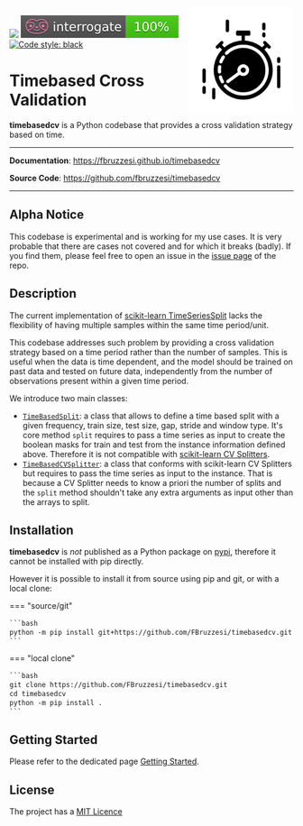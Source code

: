 <img src="img/timebasedcv-logo.svg" width=185 height=185 align="right">

![](https://img.shields.io/github/license/FBruzzesi/timebasedcv)
<img src ="img/interrogate-shield.svg">
[![Code style: black](https://img.shields.io/badge/code%20style-black-000000.svg)](https://github.com/psf/black)

# Timebased Cross Validation

**timebasedcv** is a Python codebase that provides a cross validation strategy based on time.

---

**Documentation**: https://fbruzzesi.github.io/timebasedcv

**Source Code**: https://github.com/fbruzzesi/timebasedcv

---

## Alpha Notice

This codebase is experimental and is working for my use cases. It is very probable that there are cases not covered and for which it breaks (badly). If you find them, please feel free to open an issue in the [issue page](https://github.com/FBruzzesi/timebasedcv/issues) of the repo.


## Description

The current implementation of [scikit-learn TimeSeriesSplit](https://scikit-learn.org/stable/modules/generated/sklearn.model_selection.TimeSeriesSplit.html) lacks the flexibility of having multiple samples within the same time period/unit.

This codebase addresses such problem by providing a cross validation strategy based on a time period rather than the number of samples. This is useful when the data is time dependent, and the model should be trained on past data and tested on future data, independently from the number of observations present within a given time period.

We introduce two main classes:

- [`TimeBasedSplit`](api/timebasedsplit/#timebasedcv.timebasedsplit.TimeBasedSplit): a class that allows to define a time based split with a given frequency, train size, test size, gap, stride and window type. It's core method `split` requires to pass a time series as input to create the boolean masks for train and test from the instance information defined above. Therefore it is not compatible with [scikit-learn CV Splitters](https://scikit-learn.org/stable/common_pitfalls.html#id3).
- [`TimeBasedCVSplitter`](api/timebasedsplit/#timebasedcv.timebasedsplit.TimeBasedCVSplitter): a class that conforms with scikit-learn CV Splitters but requires to pass the time series as input to the instance. That is because a CV Splitter needs to know a priori the number of splits and the `split` method shouldn't take any extra arguments as input other than the arrays to split.


## Installation

**timebasedcv** is _not_ published as a Python package on [pypi](https://pypi.org/), therefore it cannot be installed with pip directly.

However it is possible to install it from source using pip and git, or with a local clone:

=== "source/git"

    ```bash
    python -m pip install git+https://github.com/FBruzzesi/timebasedcv.git
    ```

=== "local clone"

    ```bash
    git clone https://github.com/FBruzzesi/timebasedcv.git
    cd timebasedcv
    python -m pip install .
    ```

## Getting Started

Please refer to the dedicated page [Getting Started](getting-started/).

## License

The project has a [MIT Licence](https://github.com/FBruzzesi/timebasedcv/blob/main/LICENSE)
